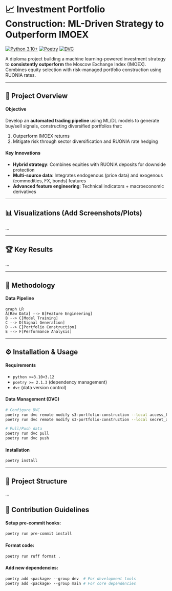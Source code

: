 # 📈 Investment Portfolio Construction: ML-Driven Strategy to Outperform IMOEX 

[![Python 3.10+](https://img.shields.io/badge/Python-3.10%2B-blue?logo=python&logoColor=white)](https://www.python.org/)
[![Poetry](https://img.shields.io/badge/Packaging-Poetry-cyan.svg)](https://python-poetry.org/)
[![DVC](https://img.shields.io/badge/Data_Versioning-DVC-yellowgreen)](https://dvc.org/)

A diploma project building a machine learning-powered investment strategy to **consistently outperform** the Moscow Exchange Index (IMOEX). Combines equity selection with risk-managed portfolio construction using RUONIA rates.

---

## 🎯 Project Overview

#### Objective
Develop an **automated trading pipeline** using ML/DL models to generate buy/sell signals, constructing diversified portfolios that:
1. Outperform IMOEX returns
2. Mitigate risk through sector diversification and RUONIA rate hedging

#### Key Innovations
- **Hybrid strategy**: Combines equities with RUONIA deposits for downside protection
- **Multi-source data**: Integrates endogenous (price data) and exogenous (commodities, FX, bonds) features
- **Advanced feature engineering**: Technical indicators + macroeconomic derivatives

---

## 📊 Visualizations (Add Screenshots/Plots)
...

<!-- | ![IMOEX vs Portfolio](https://via.placeholder.com/400x200.png?text=Portfolio+vs+IMOEX+Returns) | ![Correlation Heatmap](https://via.placeholder.com/400x200.png?text=Asset+Correlation+Heatmap) |
|:--:|:--:|
| *Portfolio Performance vs Benchmark* | *Sector Correlation Analysis* |

| ![Technical Indicators](https://via.placeholder.com/800x200.png?text=RSI+%26+MACD+Visualization) |
|:--:|
| *Feature Engineering: Technical Indicators* | -->

---

## 🏆 Key Results

...

---

## 🧠 Methodology

#### Data Pipeline
```mermaid
graph LR
A[Raw Data] --> B[Feature Engineering]
B --> C[Model Training]
C --> D[Signal Generation]
D --> E[Portfolio Construction]
E --> F[Performance Analysis]
```

---

## ⚙️ Installation & Usage

#### Requirements
- `python >=3.10<3.12`
- `poetry >= 2.1.3` (dependency management)
- `dvc` (data version control)

#### Data Management (DVC)

```bash
# Configure DVC
poetry run dvc remote modify s3-portfolio-construction --local access_key_id $DVC_ACCESS_KEY_ID
poetry run dvc remote modify s3-portfolio-construction --local secret_access_key $DVC_SECRET_ACCESS_KEY

# Pull/Push data
poetry run dvc pull
poetry run dvc push
```

#### Installation

```bash
poetry install
```

---

## 📂 Project Structure
...


## 🤝 Contribution Guidelines

#### Setup pre-commit hooks:

```bash
poetry run pre-commit install
```

#### Format code:

```bash
poetry run ruff format .
```

#### Add new dependencies:

```bash
poetry add <package> --group dev  # For development tools
poetry add <package> --group main # For core dependencies
```